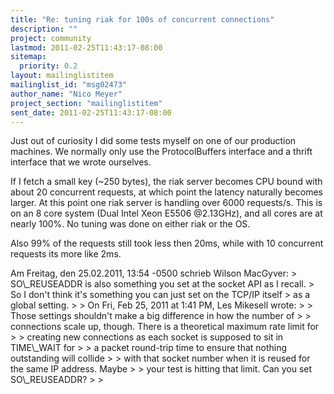 ```yaml
---
title: "Re: tuning riak for 100s of concurrent connections"
description: ""
project: community
lastmod: 2011-02-25T11:43:17-08:00
sitemap:
  priority: 0.2
layout: mailinglistitem
mailinglist_id: "msg02473"
author_name: "Nico Meyer"
project_section: "mailinglistitem"
sent_date: 2011-02-25T11:43:17-08:00
---
```



Just out of curiosity I did some tests myself on one of our production
machines. We normally only use the ProtocolBuffers interface and a
thrift interface that we wrote ourselves.

If I fetch a small key (~250 bytes), the riak server becomes CPU bound
with about 20 concurrent requests, at which point the latency naturally
becomes larger. At this point one riak server is handling over 6000
requests/s. This is on an 8 core system (Dual Intel Xeon E5506
@2.13GHz), and all cores are at nearly 100%. No tuning was done on
either riak or the OS.

Also 99% of the requests still took less then 20ms, while with 10
concurrent requests its more like 2ms.


Am Freitag, den 25.02.2011, 13:54 -0500 schrieb Wilson MacGyver:
&gt; SO\\_REUSEADDR is also something you set at the socket API as I recall.
&gt; So I don't think it's something you can just set on the TCP/IP itself
&gt; as a global setting.
&gt; 
&gt; On Fri, Feb 25, 2011 at 1:41 PM, Les Mikesell  wrote:
&gt; &gt; Those settings shouldn't make a big difference in how the number of
&gt; &gt; connections scale up, though. There is a theoretical maximum rate limit for
&gt; &gt; creating new connections as each socket is supposed to sit in TIME\\_WAIT for
&gt; &gt; a packet round-trip time to ensure that nothing outstanding will collide
&gt; &gt; with that socket number when it is reused for the same IP address. Maybe
&gt; &gt; your test is hitting that limit. Can you set SO\\_REUSEADDR?
&gt; 
&gt; 

